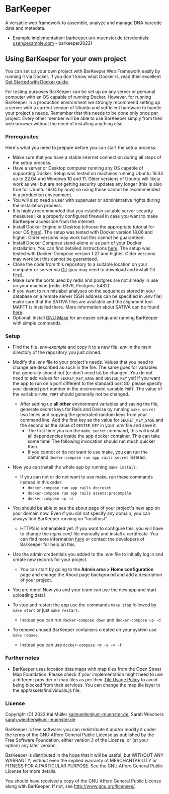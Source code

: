 # BarKeeper

A versatile web framework to assemble, analyze and manage DNA barcode data and metadata.

- Example implementation: barkeeper.uni-muenster.de (credentials: user@example.com - barkeeper2022)

## Using BarKeeper for your own project
You can set up your own project with BarKeeper Web Framework easily by running it via Docker. 
If you don't know what Docker is, read their excellent [Get Started with Docker guide](https://docs.docker.com/get-started/).

For testing purposes BarKeeper can be set up on any server or personal computer with an OS capable of running Docker. 
However, for running BarKeeper in a production environment we strongly recommend setting up a server with a current 
version of Ubuntu and sufficient hardware to handle your project's needs. Remember that this needs to be done only once 
per project. Every other member will be able to use BarKeeper simply from their web browser without the need of 
installing anything else.

### Prerequisites
Here's what you need to prepare before you can start the setup process:
- Make sure that you have a stable internet connection during all steps of the setup process.
- Have a server or Desktop computer running any OS capable of supporting Docker. Setup was tested on machines running 
Ubuntu 16.04 up to 22.04 and Windows 10 and 11. Older versions of Ubuntu will likely work as well but are not getting 
security updates any longer (this is also true for Ubuntu 16.04 by now) so using those cannot be recommended in a 
production environment.
- You will also need a user with superuser or administrative rights during the installation process. 
- It is highly recommended that you establish suitable server security measures like a properly configured firewall in 
case you want to make BarKeeper accessible from the internet.
- Install Docker Engine or Desktop (choose the appropriate tutorial for your OS [here](https://docs.docker.com/install/)). 
The setup was tested with Docker version 18.06 and higher. Older versions may work but this cannot be guaranteed.
- Install Docker Compose stand-alone or as part of your Docker installation. You can find detailed instructions 
  [here](https://docs.docker.com/compose/gettingstarted/).
  The setup was tested with Docker-Compose version 1.27 and higher. Older versions may work but this cannot be guaranteed.
- Clone the code from this repository to a suitable location on your computer or server via [Git](https://git-scm.com)
(you may need to download and install Git first).
- Make sure the ports used by redis and postgres are not already in use on your machine (redis: 6379, Postgres: 5432).
- If you want to run mislabel analyses on the sequences stored in your database on a remote server (SSH address can be 
specified in .env file) make sure that the SATIVA files are available and the alignment tool MAFFT is installed there. 
More information about SATIVA can be found [here](https://github.com/amkozlov/sativa).
- Optional: Install [GNU Make](https://www.gnu.org/software/make/) for an easier setup and running BarKeeper with simple 
commands.

### Setup
- Find the file *.env-example* and copy it to a new file *.env* in the main directory of the repository you just cloned.
- Modify the *.env* file to your project's needs. Values that you need to change are described as such in the file. 
The same goes for variables that generally should not (or don't need to) be changed.
You do not need to add values for `SECRET_KEY_BASE` and `DEVISE_KEY` yet!
If you want the app to run on a port different to the standard port 80, please specify your desired port number in the 
environment variable `PORT`. The value of the variable `PUMA_PORT` should generally not be changed.
    - After setting up **all other** environment variables and saving the file, generate secret keys for Rails and Devise
     by running `make secret` two times and copying the generated random keys from your command line. 
     Add the first key as the value for `SECRET_KEY_BASE` 
     and the second as the value of `DEVISE_KEY` in your *.env* file and save it.
       - The first time you run the `make secret` command, this will install all dependencies inside the app docker 
       container. This can take some time! The following invocation should run much quicker then.
       - If you cannot or do not want to use make, you can run the command `docker-compose run app rails secret` instead.
- Now you can install the whole app by running `make install`.
  - If you can not or do not want to use make, run these commands instead in this order:
    - `docker-compose run app rails db:reset`
    - `docker-compose run app rails assets:precompile`
    - `docker-compose up -d`
- You should be able to see the about page of your project's new app on your domain now. Even if you did not specify any 
domain, you can always find BarKeeper running on "localhost".
    - HTTPS is not enabled yet. If you want to configure this, you will have to change the *nginx.conf* file manually 
    and install a certificate. You can find more information [here](http://nginx.org/en/docs/http/configuring_https_servers.html)
    or contact the developers of BarKeeper for help on this.
- Use the admin credentials you added to the *.env* file to initially log in and create new records for your project.
    - You can start by going to the **Admin area > Home configuration** page and change the About page background and 
    add a description of your project.
- You are done! Now you and your team can use the new app and start uploading data!

- To stop and restart the app use the commands `make stop` followed by `make start` or just `make restart`.
  - Instead you can run `docker-compose down` and `docker-compose up -d`
- To remove unused BarKeeper containers created on your system use `make remove`.
  - Instead you can use `docker-compose rm -s -v -f`


### Further notes
- BarKeeper uses location data maps with map tiles from the Open Street Map Foundation. Please check if your 
implementation might need to use a different provider of map tiles as per their 
[Tile Usage Policy](https://operations.osmfoundation.org/policies/tiles/) to avoid being blocked from their services. 
You can change the map tile layer in the app/assets/individuals.js file.

### License

Copyright (C) 2022 Kai Müller <kaimueller@uni-muenster.de>, Sarah Wiechers <sarah.wiechers@uni-muenster.de>

BarKeeper is free software: you can redistribute it and/or modify
it under the terms of the GNU Affero General Public License as
published by the Free Software Foundation, either version 3 of the
License, or (at your option) any later version.

BarKeeper is distributed in the hope that it will be useful,
but WITHOUT ANY WARRANTY; without even the implied warranty of
MERCHANTABILITY or FITNESS FOR A PARTICULAR PURPOSE.  See the
GNU Affero General Public License for more details.

You should have received a copy of the GNU Affero General Public License
along with BarKeeper.  If not, see
<http://www.gnu.org/licenses/>.
